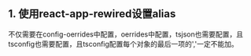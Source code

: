 ## 1. 使用react-app-rewired设置alias
不仅需要在config-oerrides中配置，oerrides中配置，tsjson也需要配置，且tsconfig也需要配置，且tsconfig配置每个对象的最后一项的','一定不能加。